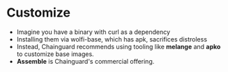 # Customize

- Imagine you have a binary with curl as a dependency
- Installing them via wolfi-base, which has apk, sacrifices distroless
- Instead, Chainguard recommends using tooling like **melange** and **apko** to customize base images.
- **Assemble** is Chainguard's commercial offering.
